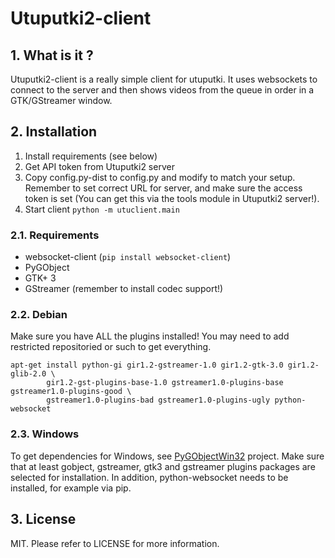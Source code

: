 # Utuputki2-client

## 1. What is it ?

Utuputki2-client is a really simple client for utuputki. It uses websockets to connect to the server and then shows videos from the queue in order in a GTK/GStreamer window.

## 2. Installation

1. Install requirements (see below)
2. Get API token from Utuputki2 server
3. Copy config.py-dist to config.py and modify to match your setup. Remember to set correct URL for server, and make
   sure the access token is set (You can get this via the tools module in Utuputki2 server!).
4. Start client `python -m utuclient.main`

### 2.1. Requirements

* websocket-client (`pip install websocket-client`)
* PyGObject
* GTK+ 3
* GStreamer (remember to install codec support!)

### 2.2. Debian

Make sure you have ALL the plugins installed! You may need to add restricted repositoried or such to get everything.

```
apt-get install python-gi gir1.2-gstreamer-1.0 gir1.2-gtk-3.0 gir1.2-glib-2.0 \
        gir1.2-gst-plugins-base-1.0 gstreamer1.0-plugins-base gstreamer1.0-plugins-good \
        gstreamer1.0-plugins-bad gstreamer1.0-plugins-ugly python-websocket
```

### 2.3. Windows

To get dependencies for Windows, see [PyGObjectWin32](http://sourceforge.net/projects/pygobjectwin32/) project. 
Make sure that at least gobject, gstreamer, gtk3 and gstreamer plugins packages are selected for installation.
In addition, python-websocket needs to be installed, for example via pip.

## 3. License

MIT. Please refer to LICENSE for more information.
